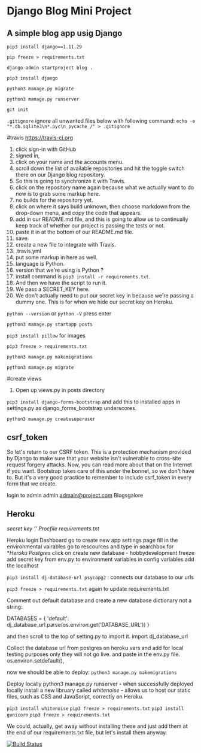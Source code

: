 # Django Blog Mini Project

## A simple blog app usig Django

`pip3 install django==1.11.29`

`pip freeze > requirements.txt`

`django-admin startproject blog .`

`pip3 install django`

`python3 manage.py migrate`

`python3 manage.py runserver`

`git init`

`.gitignore`
ignore all unwanted files below with following command:
`echo -e "*.db.sqlite3\n*.pyc\n_pycache_/" > .gitignore`

#travis
https://travis-ci.org

1.  click sign-in with GitHub
1.  signed in, 
1.  click on your name and the accounts menu.
1. scroll down the list of available repositories and hit the toggle switch there on our Django blog repository.
1.  So this is going to synchronize it with Travis.
1.   click on the repository name again because what we actually want to do now is to grab some markup here.
1.   no builds for the repository yet.
1.  click on where it says build unknown, then choose markdown from the drop-down menu, and copy the code that appears.
1.  add in our README.md file, and this is going to allow us to continually keep track of whether our project is passing the tests or not.
1.  paste it in at the bottom of our README.md file.
1.  save.
1.  create a new file to integrate with Travis.
1.   .travis.yml
1.   put some markup in here as well.
1.   language is Python.
1.   version that we're using is Python ?
1.   install command is `pip3 install -r requirements.txt`.
1.   And then we have the script to run it.
1.   We pass a SECRET_KEY here.
1.  We don't actually need to put our secret key in because we're passing a dummy one.
    This is for when we hide our secret key on Heroku.

`python --version` or `python -V` press enter

`python3 manage.py startapp posts`

`pip3 install pillow`   for images

`pip3 freeze > requirements.txt`

`python3 manage.py makemigrations`

`python3 manage.py migrate`

#create views

1.  Open up views.py in posts directory

`pip3 install django-forms-bootstrap` 
and add this to installed apps in settings.py as django_forms_bootstrap underscores.

`python3 manage.py createsuperuser`
## csrf_token
So let's return to our CSRF token.
This is a protection mechanism provided by Django to make sure that your website isn't vulnerable to cross-site request forgery attacks.
Now, you can read more about that on the Internet if you want.
Bootstrap takes care of this under the bonnet, so we don't have to.
But it's a very good practice to remember to include csrf_token in every form that we create.

login to admin
admin
admain@project.com
Blogsgalore

## Heroku

*secret key ''*
*Procfile*
*requirements.txt*

Heroku login
Dashboard go to create new app
settings page
fill in the environmental vairables
go to rescources and type in searchbox for **Heroku Postgres*
click on create new database - hobbydevelopment freeze
add secret key from env.py to environment variables in config variables
add the localhost 


`pip3 install dj-database-url psycopg2`  : connects our database to our urls

`pip3 freeze > requirements.txt` again to update requirements.txt


Comment out default database and create a new database dictionary not a string:

DATABASES = {
    'default': dj_database_url.parse(os.environ.get('DATABASE_URL'))
}

and then scroll to the top of setting.py to import it.
import dj_database_url

Collect the database url from postgres on heroku vars and add for local testing purposes only they will not go live.
and paste in the env.py file.
os.environ.setdefault(),

now we should be able to deploy:
`python3 manage.py makemigrations`

Deploy locally python3 manage.py runserver - when successfully deployed locally 
install a new libruary called *whitenoise* - allows us to host our static files, such as CSS and JavaScript, correctly on Heroku.

`pip3 install whitenoise`
`pip3 freeze > requirements.txt`
`pip3 install gunicorn`
`pip3 freeze > requirements.txt`

We could, actually, get away without installing these and just add them at the end of our requirements.txt file, but let's install them anyway.



[![Build Status](https://travis-ci.com/SOliv1/Blogaboutit.svg?branch=master)](https://travis-ci.com/SOliv1/Blogaboutit)



